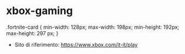 # xbox-gaming

.fortnite-card {
    min-width: 128px;
    max-width: 198px;
    min-height: 192px;
    max-height: 297 px;
}



- Sito di riferimento: https://www.xbox.com/it-it/play

